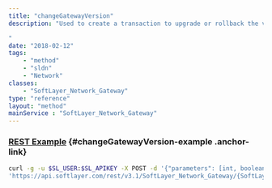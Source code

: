 ```yaml
---
title: "changeGatewayVersion"
description: "Used to create a transaction to upgrade or rollback the vSRX version for Juniper gateway. 

"
date: "2018-02-12"
tags:
    - "method"
    - "sldn"
    - "Network"
classes:
    - "SoftLayer_Network_Gateway"
type: "reference"
layout: "method"
mainService : "SoftLayer_Network_Gateway"
---
```


### [REST Example](#changeGatewayVersion-example) <a href="/article/rest/"><i class="fas fa-question"></i></a> {#changeGatewayVersion-example .anchor-link} 
```bash
curl -g -u $SL_USER:$SL_APIKEY -X POST -d '{"parameters": [int, boolean]}' \
'https://api.softlayer.com/rest/v3.1/SoftLayer_Network_Gateway/{SoftLayer_Network_GatewayID}/changeGatewayVersion'
```
